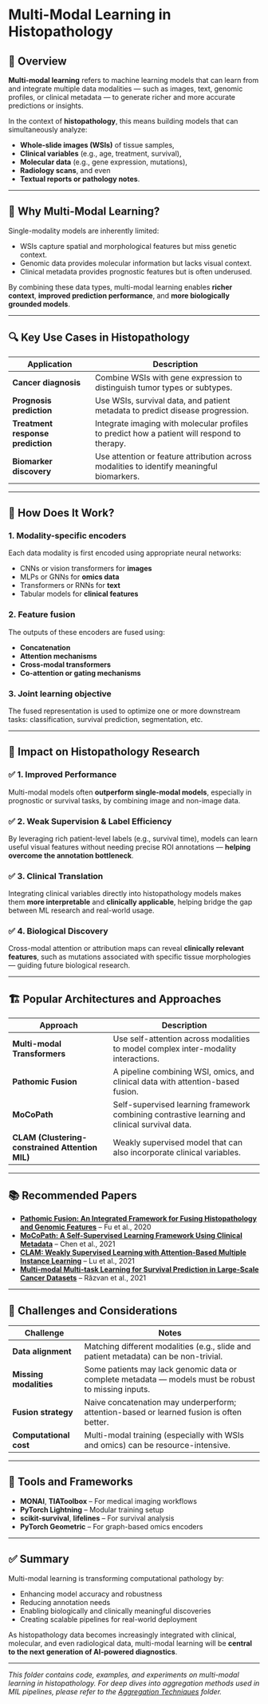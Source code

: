 # Multi-Modal Learning in Histopathology

## 📌 Overview

**Multi-modal learning** refers to machine learning models that can learn from and integrate multiple data modalities — such as images, text, genomic profiles, or clinical metadata — to generate richer and more accurate predictions or insights.

In the context of **histopathology**, this means building models that can simultaneously analyze:
- **Whole-slide images (WSIs)** of tissue samples,
- **Clinical variables** (e.g., age, treatment, survival),
- **Molecular data** (e.g., gene expression, mutations),
- **Radiology scans**, and even
- **Textual reports or pathology notes**.

---

## 🚀 Why Multi-Modal Learning?

Single-modality models are inherently limited:
- WSIs capture spatial and morphological features but miss genetic context.
- Genomic data provides molecular information but lacks visual context.
- Clinical metadata provides prognostic features but is often underused.

By combining these data types, multi-modal learning enables **richer context**, **improved prediction performance**, and **more biologically grounded models**.

---

## 🔍 Key Use Cases in Histopathology

| Application | Description |
|------------|-------------|
| **Cancer diagnosis** | Combine WSIs with gene expression to distinguish tumor types or subtypes. |
| **Prognosis prediction** | Use WSIs, survival data, and patient metadata to predict disease progression. |
| **Treatment response prediction** | Integrate imaging with molecular profiles to predict how a patient will respond to therapy. |
| **Biomarker discovery** | Use attention or feature attribution across modalities to identify meaningful biomarkers. |

---

## 🧠 How Does It Work?

### 1. **Modality-specific encoders**
Each data modality is first encoded using appropriate neural networks:
- CNNs or vision transformers for **images**
- MLPs or GNNs for **omics data**
- Transformers or RNNs for **text**
- Tabular models for **clinical features**

### 2. **Feature fusion**
The outputs of these encoders are fused using:
- **Concatenation**
- **Attention mechanisms**
- **Cross-modal transformers**
- **Co-attention or gating mechanisms**

### 3. **Joint learning objective**
The fused representation is used to optimize one or more downstream tasks: classification, survival prediction, segmentation, etc.

---

## 🔬 Impact on Histopathology Research

### ✅ 1. **Improved Performance**
Multi-modal models often **outperform single-modal models**, especially in prognostic or survival tasks, by combining image and non-image data.

### ✅ 2. **Weak Supervision & Label Efficiency**
By leveraging rich patient-level labels (e.g., survival time), models can learn useful visual features without needing precise ROI annotations — **helping overcome the annotation bottleneck**.

### ✅ 3. **Clinical Translation**
Integrating clinical variables directly into histopathology models makes them **more interpretable** and **clinically applicable**, helping bridge the gap between ML research and real-world usage.

### ✅ 4. **Biological Discovery**
Cross-modal attention or attribution maps can reveal **clinically relevant features**, such as mutations associated with specific tissue morphologies — guiding future biological research.

---

## 🏗️ Popular Architectures and Approaches

| Approach | Description |
|---------|-------------|
| **Multi-modal Transformers** | Use self-attention across modalities to model complex inter-modality interactions. |
| **Pathomic Fusion** | A pipeline combining WSI, omics, and clinical data with attention-based fusion. |
| **MoCoPath** | Self-supervised learning framework combining contrastive learning and clinical survival data. |
| **CLAM (Clustering-constrained Attention MIL)** | Weakly supervised model that can also incorporate clinical variables. |

---

## 📚 Recommended Papers

- **[Pathomic Fusion: An Integrated Framework for Fusing Histopathology and Genomic Features](https://arxiv.org/abs/2006.08379)** – Fu et al., 2020  
- **[MoCoPath: A Self-Supervised Learning Framework Using Clinical Metadata](https://arxiv.org/abs/2109.00145)** – Chen et al., 2021  
- **[CLAM: Weakly Supervised Learning with Attention-Based Multiple Instance Learning](https://arxiv.org/abs/2011.13988)** – Lu et al., 2021  
- **[Multi-modal Multi-task Learning for Survival Prediction in Large-Scale Cancer Datasets](https://arxiv.org/abs/2106.02970)** – Răzvan et al., 2021  

---

## 🧪 Challenges and Considerations

| Challenge | Notes |
|----------|-------|
| **Data alignment** | Matching different modalities (e.g., slide and patient metadata) can be non-trivial. |
| **Missing modalities** | Some patients may lack genomic data or complete metadata — models must be robust to missing inputs. |
| **Fusion strategy** | Naive concatenation may underperform; attention-based or learned fusion is often better. |
| **Computational cost** | Multi-modal training (especially with WSIs and omics) can be resource-intensive. |

---

## 🧰 Tools and Frameworks

- **MONAI**, **TIAToolbox** – For medical imaging workflows
- **PyTorch Lightning** – Modular training setup
- **scikit-survival**, **lifelines** – For survival analysis
- **PyTorch Geometric** – For graph-based omics encoders

---

## ✅ Summary

Multi-modal learning is transforming computational pathology by:

- Enhancing model accuracy and robustness
- Reducing annotation needs
- Enabling biologically and clinically meaningful discoveries
- Creating scalable pipelines for real-world deployment

As histopathology data becomes increasingly integrated with clinical, molecular, and even radiological data, multi-modal learning will be **central to the next generation of AI-powered diagnostics**.

---

_This folder contains code, examples, and experiments on multi-modal learning in histopathology. For deep dives into aggregation methods used in MIL pipelines, please refer to the [Aggregation Techniques](../Aggregation_Techniques/) folder._
